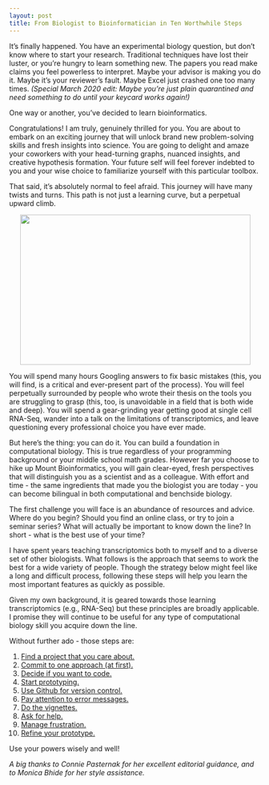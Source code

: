 ```yaml
---
layout: post
title: From Biologist to Bioinformatician in Ten Worthwhile Steps
---
```


It’s finally happened. You have an experimental biology question, but don’t know where to start your research. Traditional techniques have lost their luster, or you’re hungry to learn something new. The papers you read make claims you feel powerless to interpret. Maybe your advisor is making you do it. Maybe it’s your reviewer’s fault. Maybe Excel just crashed one too many times. <i>(Special March 2020 edit: Maybe you’re just plain quarantined and need something to do until your keycard works again!)</i>

One way or another, you’ve decided to learn bioinformatics.

Congratulations! I am truly, genuinely thrilled for you. You are about to embark on an exciting journey that will unlock brand new problem-solving skills and fresh insights into science. You are going to delight and amaze your coworkers with your head-turning graphs, nuanced insights, and creative hypothesis formation. Your future self will feel forever indebted to you and your wise choice to familiarize yourself with this particular toolbox.

That said, it’s absolutely normal to feel afraid. This journey will have many twists and turns. This path is not just a learning curve, but a perpetual upward climb. 

<p align="center">
  <img width="460" height="300" src="https://fictionfanblog.files.wordpress.com/2019/06/homer-mountain.gif">
</p>

You will spend many hours Googling answers to fix basic mistakes (this, you will find, is a critical and ever-present part of the process). You will feel perpetually surrounded by people who wrote their thesis on the tools you are struggling to grasp (this, too, is unavoidable in a field that is both wide and deep). You will spend a gear-grinding year getting good at single cell RNA-Seq, wander into a talk on the limitations of transcriptomics, and leave questioning every professional choice you have ever made. 

But here’s the thing: you can do it.  You can build a foundation in computational biology. This is true regardless of your programming background or your middle school math grades. However far you choose to hike up Mount Bioinformatics, you will gain clear-eyed, fresh perspectives that will distinguish you as a scientist and as a colleague. With effort and time - the same ingredients that made you the biologist you are today - you can become bilingual in both computational and benchside biology.

The first challenge you will face is an abundance of resources and advice. Where do you begin? Should you find an online class, or try to join a seminar series? What will actually be important to know down the line? In short - what is the best use of your time?

I have spent years teaching transcriptomics both to myself and to a diverse set of other biologists. What follows is the approach that seems to work the best for a wide variety of people. Though the strategy below might feel like a long and difficult process, following these steps will help you learn the most important features as quickly as possible.

Given my own background, it is geared towards those learning transcriptomics (e.g., RNA-Seq) but these principles are broadly applicable. I promise they will continue to be useful for any type of computational biology skill you acquire down the line.

Without further ado - those steps are:

1. [Find a project that you care about.](https://kmuench.github.io/2020/03/18/step-1/)
2. [Commit to one approach (at first).](https://kmuench.github.io/2020/03/18/step-2/)
3. [Decide if you want to code.](https://kmuench.github.io/2020/03/18/step-3/)
4. [Start prototyping.](https://kmuench.github.io/2020/03/18/step-4/)
5. [Use Github for version control.](https://kmuench.github.io/2020/03/18/step-5/)
6. [Pay attention to error messages.](https://kmuench.github.io/2020/03/18/step-6/)
7. [Do the vignettes.](https://kmuench.github.io/2020/03/18/step-7/)
8. [Ask for help.](https://kmuench.github.io/2020/03/18/step-8/)
9. [Manage frustration.](https://kmuench.github.io/2020/03/18/step-9/)
10. [Refine your prototype.](https://kmuench.github.io/2020/03/18/step-10/)

Use your powers wisely and well! 

<i>A big thanks to Connie Pasternak for her excellent editorial guidance, and to Monica Bhide for her style assistance.</i>
